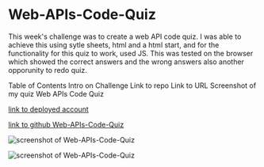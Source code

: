 # Web-APIs-Code-Quiz

This week's challenge was to create a web API code quiz. 
I was able to achieve this using sytle sheets, html and a html start, and for the functionality for this quiz to work, used JS. This was tested on the browser which showed the correct answers and the wrong answers also another opporunity to redo quiz. 

Table of Contents
Intro on Challenge
Link to repo
Link to URL
Screenshot of my quiz Web APIs Code Quiz

[link to deployed account](          )

[link to github Web-APIs-Code-Quiz](            )

![screenshot of Web-APIs-Code-Quiz](       )

![screenshot of Web-APIs-Code-Quiz](        )
